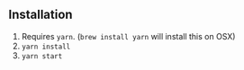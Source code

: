 Installation
------------

1. Requires `yarn`. (`brew install yarn` will install this on OSX)
2. `yarn install`
3. `yarn start`
